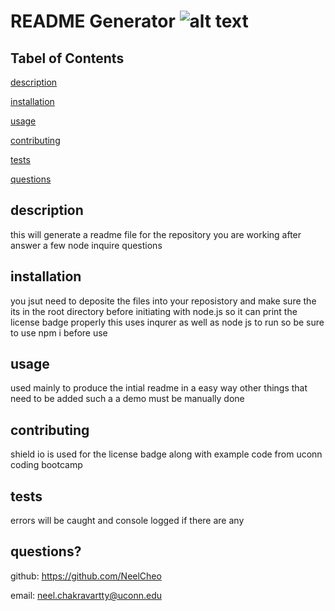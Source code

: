# README Generator	![alt text](https://img.shields.io/github/license/NeelCheo/ReadMe_Generator)
## Tabel of Contents

[description](#description)

[installation](#installation)

[usage](#usage)

[contributing](#contributing)

[tests](#tests)

[questions](#questions?)
## description
this will generate a readme file for the repository you are working after answer a few node inquire questions
## installation
you jsut need to deposite the files into your reposistory and make sure the its in the root directory before initiating with node.js so it can print the license badge properly this uses  inqurer as well as node js to run  so be sure to use npm  i before use 
## usage
used mainly to produce the intial readme in a easy way other things that need to be added such a a demo must be manually done 
## contributing
shield io is used for the license badge along with example code from uconn coding bootcamp 
## tests
errors will be caught and console logged if there are any
## questions?

github: https://github.com/NeelCheo

email: neel.chakravartty@uconn.edu
